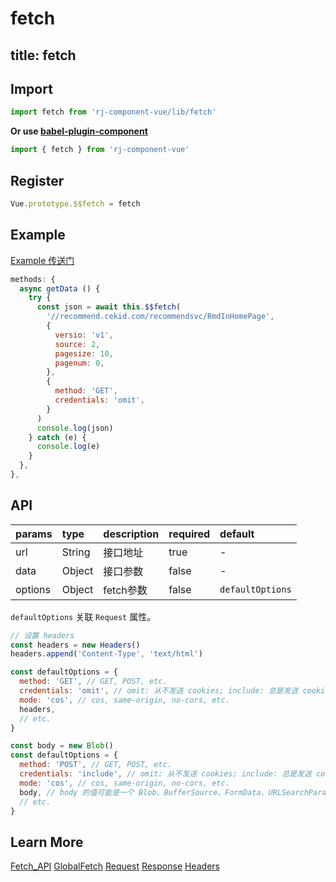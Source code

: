 # fetch

title: fetch
---

## Import

``` js
import fetch from 'rj-component-vue/lib/fetch'
```

**Or use [babel-plugin-component](https://www.npmjs.com/package/babel-plugin-component)**

``` js
import { fetch } from 'rj-component-vue'
```

## Register

``` js
Vue.prototype.$$fetch = fetch
```

## Example

[Example 传送门](//zhouyu1993.github.io/rjcv/#/fetch)


``` js
methods: {
  async getData () {
    try {
      const json = await this.$$fetch(
        '//recommend.cekid.com/recommendsvc/RmdInHomePage',
        {
          versio: 'v1',
          source: 2,
          pagesize: 10,
          pagenum: 0,
        },
        {
          method: 'GET',
          credentials: 'omit',
        }
      )
      console.log(json)
    } catch (e) {
      console.log(e)
    }
  },
},
```

## API

| params | type | description | required | default |
|:---|:---|:---|:---|:---|
| url | String | 接口地址 | true | - |
| data | Object | 接口参数 | false | - |
| options | Object | fetch参数 | false | `defaultOptions` |

`defaultOptions` 关联 `Request` 属性。

``` js
// 设置 headers
const headers = new Headers()
headers.append('Content-Type', 'text/html')

const defaultOptions = {
  method: 'GET', // GET, POST, etc.
  credentials: 'omit', // omit: 从不发送 cookies; include: 总是发送 cookies (即使跨域); same-origin: 只有当 url 与响应脚本同源才发送 cookies
  mode: 'cos', // cos, same-origin, no-cors, etc.
  headers,
  // etc.
}
```

``` js
const body = new Blob()
const defaultOptions = {
  method: 'POST', // GET, POST, etc.
  credentials: 'include', // omit: 从不发送 cookies; include: 总是发送 cookies (即使跨域); same-origin: 只有当 url 与响应脚本同源才发送 cookies
  mode: 'cos', // cos, same-origin, no-cors, etc.
  body, // body 的值可能是一个 Blob、BufferSource、FormData、URLSearchParams 或者 USVString 对象。注意 GET 或 HEAD 方法的请求不能包含 body 信息
  // etc.
}
```

## Learn More

[Fetch_API](https://developer.mozilla.org/zh-CN/docs/Web/API/Fetch_API)
[GlobalFetch](https://developer.mozilla.org/zh-CN/docs/Web/API/GlobalFetch)
[Request](https://developer.mozilla.org/zh-CN/docs/Web/API/Request)
[Response](https://developer.mozilla.org/zh-CN/docs/Web/API/Response)
[Headers](https://developer.mozilla.org/zh-CN/docs/Web/API/Headers)
